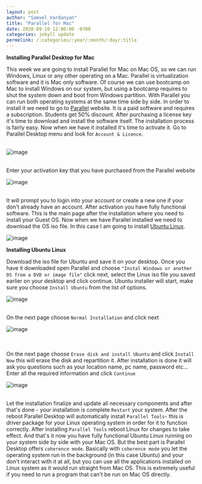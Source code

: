 ```yaml
---
layout: post
author: "Samvel Vardanyan"
title: "Parallel for Mac"
date: 2020-09-10 12:00:00 -0700
categories: jekyll update
permelink: /:categories/:year/:month/:day/:title
---
```


**Installing Parallel Desktop for Mac**

This week we are going to install Parallel for Mac on Mac OS, so we can run Windows, Linux or any other operating on a Mac. Parallel is virtualization software and it is Mac only software. Of course we can use bootcamp on Mac to install Windows on our system, but using a bootcamp requires to shut the system down and boot from Windows partition. With Parallel you can run both operating systems at the same time side by side. In order to install it we need to go to [Parallel](https://www.parallels.com/) website. It is a paid software and requires a subscription. Students get 50% discount. After purchasing a license key it's time to download and install the software itself. The installation process is fairly easy. Now when we have it installed it's time to activate it. Go to Parallel Desktop menu and look for `Account & Licence`.

\
![image](/blog/assets/images/account&license.png)

\
Enter your activation key that you have purchased from the Parallel website

![image](/blog/assets/images/activationKey.png)

\
It will prompt you to login into your account or create a new one if your don't already have an account. After activation you have fully functional software. This is the main page after the installation where you need to install your Guest OS. Now when we have Parallel installed we need to download the OS iso file. In this case I am going to install [Ubuntu Linux](https://ubuntu.com/).

![image](/blog/assets/images/isoFile.png)

**Installing Ubuntu Linux**

Download the iso file for Ubuntu and save it on your desktop. Once you have it downloaded open Parallel and choose `"Instal Windows or another OS from a DVD or image file"`
click next, select the Linux iso file you saved earlier on your desktop and click continue. Ubuntu installer will start, make sure you choose `Install Ubuntu` from the list of options.

![image](/blog/assets/images/installUbuntu.png)

\
On the next page choose `Normal Installation` and click next

![image](/blog/assets/images/normalinstallation.png)

\
\
On the next page choose `Erase disk and install Ubuntu` and click `Install Now` this will erase the disk and repartition it. After installation is done it will ask you questions such as your location name, pc name, password etc... Enter all the required information and click `Continue`

![image](/blog/assets/images/chooseName.png)

\
Let the installation finalize and update all necessary components and after that's done - your installation is complete `Restart` your system. After the reboot Parallel Desktop will automatically install `Parallel Tools`- this is driver package for your Linux operating system in order for it to function correctly. After installing `Parallel Tools` reboot Linux for changes to take effect. And that's it now you have fully functional Ubuntu Linux running on your system side by side with your Mac OS. But the best part is Parallel Desktop offers `coherence mode`. Basically with `coherence mode` you let the operating system run in the background (in this case Ubuntu) and your don't interact with it at all, but you can use all the applications installed on Linux system as it would run straight from Mac OS. This is extremely useful if you need to run a program that can't be run on Mac OS directly.
